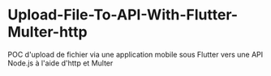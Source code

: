 # Upload-File-To-API-With-Flutter-Multer-http
POC d'upload de fichier via une application mobile sous Flutter vers une API Node.js à l'aide d'http et Multer
